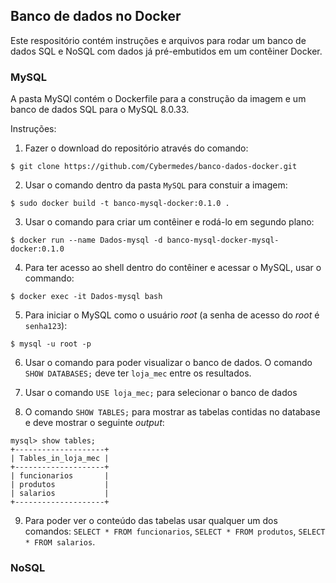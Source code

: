 ## Banco de dados no Docker

Este respositório contém instruções e arquivos para rodar um banco de dados SQL e NoSQL com dados já pré-embutidos em um contêiner Docker.

### MySQL

A pasta MySQl contém o Dockerfile para a construção da imagem e um banco de dados SQL para o MySQL 8.0.33.


Instruções:

1. Fazer o download do repositório através do comando:

```
$ git clone https://github.com/Cybermedes/banco-dados-docker.git
```

2. Usar o comando dentro da pasta `MySQL` para constuir a imagem:

```
$ sudo docker build -t banco-mysql-docker:0.1.0 .
```

3. Usar o comando para criar um contêiner e rodá-lo em segundo plano:

```
$ docker run --name Dados-mysql -d banco-mysql-docker-mysql-docker:0.1.0
```

4. Para ter acesso ao shell dentro do contêiner e acessar o MySQL, usar o commando:

```
$ docker exec -it Dados-mysql bash
```

5. Para iniciar o MySQL como o usuário *root* (a senha de acesso do *root* é `senha123`):

```
$ mysql -u root -p
```

6. Usar o comando para poder visualizar o banco de dados. O comando `SHOW DATABASES;` deve ter `loja_mec` entre os resultados.

7. Usar o comando `USE loja_mec;` para selecionar o banco de dados

8. O comando `SHOW TABLES;` para mostrar as tabelas contidas no database e deve mostrar o seguinte *output*:

```
mysql> show tables;
+--------------------+
| Tables_in_loja_mec |
+--------------------+
| funcionarios       |
| produtos           |
| salarios           |
+--------------------+
```

9. Para poder ver o conteúdo das tabelas usar qualquer um dos comandos: `SELECT * FROM funcionarios`, `SELECT * FROM produtos`, `SELECT * FROM salarios`.

### NoSQL
